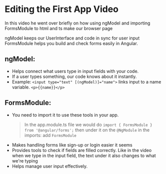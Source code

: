 # Editing the First App Video

In this video he went over briefly on how using ngModel and importing FormsModule to html and ts make our browser page

ngModel keeps our UserInterface and code in sync for user input
FormsModule helps you build and check forms easily in Angular.

## ngModel:

- Helps connect what users type in input fields with your code.
- If a user types something, our code knows about it instantly.
- Example: `<input type="text" [(ngModel)]="name">` links input to a name variable. `<p>{{name}}</p>`

## FormsModule:

- You need to import it to use these tools in your app.
  > In the app.module.ts file we would do `import { FormsModule } from '@angular/forms';` then under it on the `@NgModule` in the imports: add `FormsModule`
- Makes handling forms like sign-up or login easier it seems
- Provides tools to check if fields are filled correctly. Like in the video when we type in the input field, the text under it also changes to what we're typing
- Helps manage user input effectively.

